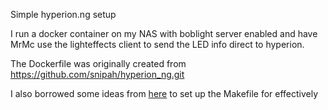 Simple hyperion.ng setup

I run a docker container on my NAS with boblight server enabled and have MrMc
use the lighteffects client to send the LED info direct to hyperion.

The Dockerfile was originally created from https://github.com/snipah/hyperion_ng.git

I also borrowed some ideas from [here](https://gist.github.com/mpneuried/0594963ad38e68917ef189b4e6a269db) to set up the Makefile for effectively